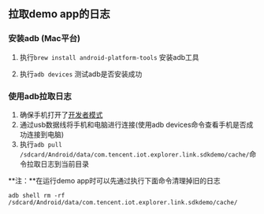 ## 拉取demo app的日志

### 安装adb (Mac平台)
1. 执行`brew install android-platform-tools` 安装adb工具

2. 执行`adb devices` 测试adb是否安装成功


### 使用adb拉取日志
1. 确保手机打开了[开发者模式](https://jingyan.baidu.com/article/15622f24196b79fdfdbea54f.html)
2. 通过usb数据线将手机和电脑进行连接(使用adb devices命令查看手机是否成功连接到电脑)
3. 执行`adb pull /sdcard/Android/data/com.tencent.iot.explorer.link.sdkdemo/cache/`命令拉取日志到当前目录

**注：**在运行demo app时可以先通过执行下面命令清理掉旧的日志

`adb shell rm -rf /sdcard/Android/data/com.tencent.iot.explorer.link.sdkdemo/cache/`